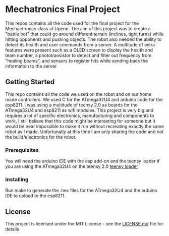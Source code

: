 # Mechatronics Final Project

This repos contains all the code used for the final project for the Mechactronics class at Upenn.
The aim of this project was to create a "battle bot" that could go around different terrain (inclines, tight turns) while hitting opponents and pushing objects. The robot also needed the ability to detect its health and user commands from a server. A multitude of extra features were present such as a OLED screen to display the health and team number, a phototransistor to detect and filter out frequency from "healing beams", and sensors to register hits while sending back the information to the server


## Getting Started

This repo contains all the code we used on the robot and on our home made controllers. We used C for the ATmega32U4 and arduino code for the esp8211.
I was using a multitude of teensy 2.0 as boards for the ATmega32U4 and esp8211 as wifi modules.
This project is very big and requires a lot of specific electronics, manufacturing and components to work, I still believe that this code might be interesting for someone but it would be near impossible to make it run without recreating exactly the same robot as I made. Unfortunatly at this time I am only sharing the code and not the build/electronics for the robot.

### Prerequisites

You will need the arduino IDE with the esp add-on and the teensy loader if you are using the ATmega32U4 on the teensy 2.0
[teensy loader](https://www.pjrc.com/teensy/loader.html)


### Installing
 
Run make to generate the .hex files for the ATmega32U4 and the arduino IDE to upload to the esp8211.


## License

This project is licensed under the MIT License - see the [LICENSE.md](LICENSE.md) file for details

